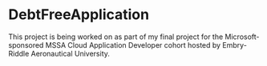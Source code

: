 # DebtFreeApplication
This project is being worked on as part of my final project for the Microsoft-sponsored MSSA Cloud Application Developer cohort hosted by Embry-Riddle Aeronautical University.
